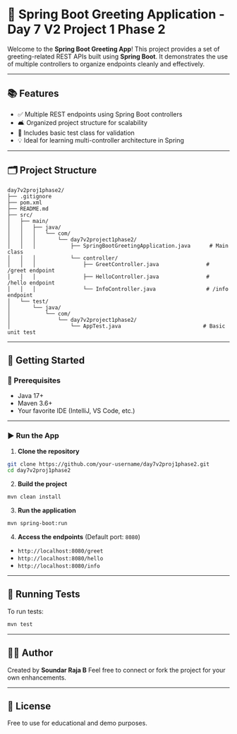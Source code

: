 # 🎉 Spring Boot Greeting Application - Day 7 V2 Project 1 Phase 2

Welcome to the **Spring Boot Greeting App**! This project provides a set of greeting-related REST APIs built using **Spring Boot**. It demonstrates the use of multiple controllers to organize endpoints cleanly and effectively.

---

## 📚 Features

* ✅ Multiple REST endpoints using Spring Boot controllers
* 🛋 Organized project structure for scalability
* 🧲 Includes basic test class for validation
* 💡 Ideal for learning multi-controller architecture in Spring

---

## 🗂️ Project Structure

```
day7v2proj1phase2/
├── .gitignore
├── pom.xml
├── README.md
├── src/
│   ├── main/
│   │   ├── java/
│   │   │   └── com/
│   │   │       └── day7v2project1phase2/
│   │   │           ├── SpringBootGreetingApplication.java      # Main class
│   │   │           └── controller/
│   │   │               ├── GreetController.java               # /greet endpoint
│   │   │               ├── HelloController.java               # /hello endpoint
│   │   │               └── InfoController.java                # /info endpoint
│   └── test/
│       └── java/
│           └── com/
│               └── day7v2project1phase2/
│                   └── AppTest.java                          # Basic unit test
```

---

## 🚀 Getting Started

### 🔧 Prerequisites

* Java 17+
* Maven 3.6+
* Your favorite IDE (IntelliJ, VS Code, etc.)

---

### ▶️ Run the App

1. **Clone the repository**

```bash
git clone https://github.com/your-username/day7v2proj1phase2.git
cd day7v2proj1phase2
```

2. **Build the project**

```bash
mvn clean install
```

3. **Run the application**

```bash
mvn spring-boot:run
```

4. **Access the endpoints** (Default port: `8080`)

* `http://localhost:8080/greet`
* `http://localhost:8080/hello`
* `http://localhost:8080/info`

---

## 🧪 Running Tests

To run tests:

```bash
mvn test
```

---

## 🙋‍♂️ Author

Created by **Soundar Raja B**
Feel free to connect or fork the project for your own enhancements.

---

## 📌 License

Free to use for educational and demo purposes.
